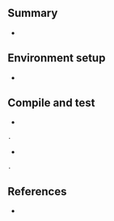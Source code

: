 
## Summary

*

## Environment setup

*

## Compile and test

* 
```
.
```

*
```
.
```

## References

*
